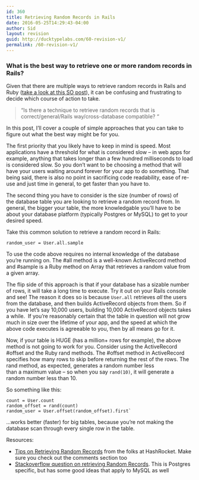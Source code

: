 ```yaml
---
id: 360
title: Retrieving Random Records in Rails
date: 2016-05-25T14:29:43-04:00
author: Sid
layout: revision
guid: http://ducktypelabs.com/60-revision-v1/
permalink: /60-revision-v1/
---
```

### What is the best way to retrieve one or more random records in Rails?

Given that there are multiple ways to retrieve random records in Rails and Ruby ([take a look at this SO post](http://stackoverflow.com/questions/5297396/quick-random-row-selection-in-postgres)), it can be confusing and frustrating to decide which course of action to take.

> &#8220;Is there a technique to retrieve random records that is correct/general/Rails way/cross-database compatible? &#8220;

In this post, I&#8217;ll cover a couple of simple approaches that you can take to figure out what the best way might be for you.

The first priority that you likely have to keep in mind is speed. Most applications have a threshold for what is considered slow &#8211; in web apps for example, anything that takes longer than a few hundred milliseconds to load is considered slow. So you don&#8217;t want to be choosing a method that will have your users waiting around forever for your app to do something. That being said, there is also no point in sacrificing code readability, ease of re-use and just time in general, to get faster than you have to.

The second thing you have to consider is the size (number of rows) of the database table you are looking to retrieve a random record from. In general, the bigger your table, the more knowledgable you&#8217;ll have to be about your database platform (typically Postgres or MySQL) to get to your desired speed.

Take this common solution to retrieve a random record in Rails:  

    random_user = User.all.sample
    

To use the code above requires no internal knowledge of the database you&#8217;re running on. The #all method is a well-known ActiveRecord method and #sample is a Ruby method on Array that retrieves a random value from a given array.

The flip side of this approach is that if your database has a sizable number of rows, it will take a long time to execute. Try it out on your Rails console and see! The reason it does so is because `User.all` retrieves _all_ the users from the database, and then builds ActiveRecord objects from them. So if you have let&#8217;s say 10,000 users, building 10,000 ActiveRecord objects takes a while.  If you&#8217;re reasonably certain that the table in question will not grow much in size over the lifetime of your app, and the speed at which the above code executes is agreeable to you, then by all means go for it.

Now, if your table is HUGE (has a million+ rows for example), the above method is not going to work for you. Consider using the ActiveRecord #offset and the Ruby rand methods. The #offset method in ActiveRecord specifies how many rows to skip before returning the rest of the rows. The rand method, as expected, generates a random number less than a maximum value &#8211; so when you say `rand(10)`, it will generate a random number less than 10.

So something like this:

    count = User.count
    random_offset = rand(count)
    random_user = User.offset(random_offset).first`
    

&#8230;works better (faster) for big tables, because you&#8217;re not making the database scan through every single row in the table.

Resources:

  * [Tips on Retrieving Random Records](http://hashrocket.com/blog/posts/rails-quick-tips-random-records) from the folks at HashRocket. Make sure you check out the comments section too
  * [Stackoverflow question on retrieving Random Records](http://stackoverflow.com/questions/5297396/quick-random-row-selection-in-postgres). This is Postgres specific, but has some good ideas that apply to MySQL as well
